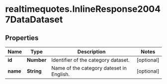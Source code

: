 # realtimequotes.InlineResponse20047DataDataset

## Properties

Name | Type | Description | Notes
------------ | ------------- | ------------- | -------------
**id** | **Number** | Identifier of the category dataset. | [optional] 
**name** | **String** | Name of the category dateset in English. | [optional] 


